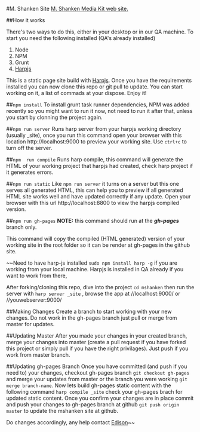 #M. Shanken Site
[M. Shanken Media Kit web site.](http://www.mshanken.com)

##How it works

There's two ways to do this, either in your desktop or in our QA machine. To start you need the following installed (QA's already installed)

1. Node
2. NPM
3. Grunt
4. [Harpjs](http://harpjs.com/)

This is a static page site build with [Harpjs](http://harpjs.com/). Once you have the requirements installed you can now clone this repo or git pull to update. You can start working on it, a list of commads at your dispose. Enjoy it!

##```npm install```
To install grunt task runner dependencies, NPM was added recently so you might want to run it now, not need to run it after that, unless you start by clonning the project again.

##```npm run server```
Runs harp server from your harpjs working directory (usually _site), once you run this command open your browser with this location http://localhost:9000 to preview your working site. Use ```ctrl+c``` to turn off the server.

##```npm  run compile```
Runs harp compile, this command will generate the HTML of your working project that harpjs had created, check harp project if it generates errors.

##```npm run static```
Like ```npm run server``` it turns on a server but this one serves all generated HTML, this can help you to preview if all generated HTML site works well and have updated correctly if any update. Open your browser with this url http://localhost:8800 to view the harpjs compiled version.

##```npm run gh-pages```
**NOTE:** this command should run at the **_gh-pages_** branch only.

This command will copy the compiled (HTML generated) version of your working site in the root folder so it can be render at gh-pages in the github site.



~~Need to have harp-js installed ```sudo npm install harp -g``` if you are working from your local machine. Harpjs is installed in QA already if you want to work from there,

After forking/cloning this repo, dive into the project ```cd mshanken``` then run the server with ```harp server _site``` , browse the app at //localhost:9000/ or //youwebserver:9000/

##Making Changes
Create a branch to start working with your new changes. Do not work in the gh-pages branch just pull or merge from master for updates.

##Updating Master
After you made your changes in your created branch, merge your changes into master (create a pull request if you have forked this project or simply pull if you have the right privilages). Just push if you work from master branch.

##Updating gh-pages Branch
Once you have committed (and push if you need to) your changes, checkout gh-pages branch ```git checkout gh-pages``` and merge your updates from master or the branch you were working ```git merge branch-name```. Now lets build gh-pages static content with the following command ```harp compile _site``` check your gh-pages brach for updated static content. Once you confirm your changes are in place commit and push your changes to gh-pages branch at github ```git push origin master``` to update the mshanken site at github.


Do changes accordingly, any help contact [Edison](mailto:eleon@mshanken.com)~~
